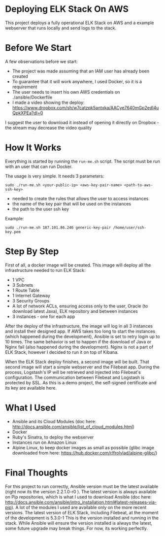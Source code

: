 Deploying ELK Stack On AWS
==========================

This project deploys a fully operational ELK Stack on AWS and a example webserver that runs locally and send logs to the stack.

Before We Start
===============

A few observations before we start:

  * The project was made assuming that an IAM user has already been created
  * To guarantee that it will work anywhere, I used Docker, so it is a requirement
  * The user needs to insert his own AWS credentials on ./ansible/Dockerfile
  * I made a video showing the deploy: https://www.dropbox.com/sh/w7catzpk5antxka/AACye7640mGp2edl4uQpkXPEa?dl=0

I suggest the user to download it instead of opening it directly on Dropbox - the stream may decrease the video quality

How It Works
============

Everything is started by running the `run-me.sh` script.
The script must be run with an user that can run Docker.

The usage is very simple. It needs 3 parameters:

```
sudo ./run-me.sh <your-public-ip> <aws-key-pair-name> <path-to-aws-ssh-key>
```

  * <your-public-ip>            needed to create the rules that allows the user to access instances
  * <aws-key-pair-name>         the name of the key pair that will be used on the instances
  * <path-to-aws-ssh-key>       the path to the user ssh key

Example:

```
sudo ./run-me.sh 187.101.86.246 generic-key-pair /home/user/ssh-key.pem
```

Step By Step
============

First of all, a docker image will be created. This image will deploy all the infrastructure needed to run ELK Stack:

  * 1 VPC
  * 3 Subnets
  * 1 Route Table
  * 1 Internet Gateway
  * 3 Security Groups
  * A lot of network ACLs, ensuring access only to the user, Oracle (to download latest Java), ELK repository and between instances
  * 3 instances - one for each app

After the deploy of the infrastructure, the image will log in all 3 instances and install their designed app.
If AWS takes too long to start the instances (which happened during the development), Ansible is set to retry login up to 10 times. The same behavior is set to happen if the download of Java or Nginx fail (also happened during the development). Nginx is not a part of ELK Stack, however I decided to run it on top of Kibana.

When the ELK Stack deploy finishes, a second image will be built.
That second image will start a simple webserver and the Filebeat app.
During the process, Logstash's IP will be retrieved and injected into Filebeat's configuration.
The communication between Filebeat and Logstash is protected by SSL. As this is a demo project, the self-signed certificate and its key are available here.

What I Used
===========

  * Ansible and its Cloud Modules (doc here: http://docs.ansible.com/ansible/list_of_cloud_modules.html)
  * Docker
  * Ruby's Sinatra, to deploy the webserver
  * Instances run on Amazon Linux
  * Alpine Linux, to keep docker images as small as possible (glibc image downloaded from here: https://hub.docker.com/r/frolvlad/alpine-glibc/)

Final Thoughts
==============

For this project to run correctly, Ansible version must be the latest available (right now its the version 2.2.1.0-r0
). The latest version is always available on Pip repositories, which is what I used to download Ansible (doc here: http://docs.ansible.com/ansible/intro_installation.html#latest-releases-via-pip).
A lot of the modules I used are available only on the more recent versions.
The latest version of ELK Stack, including Filebeat, at the moment of the development is 5.3.0-1
This is the version installed and running in the stack.
While Ansible will ensure the version installed is always the latest, some future upgrade may break things. For now, its working perfectly.

